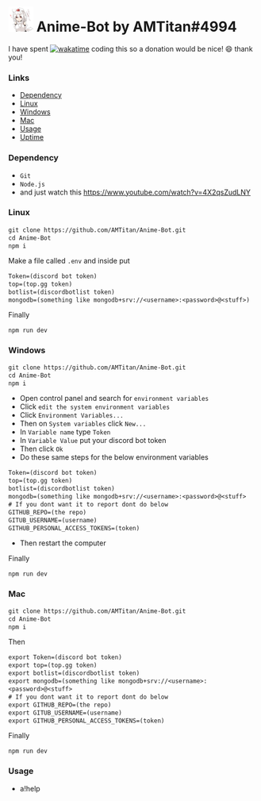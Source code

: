 # <img src="https://github.com/AMTitan/Anime-Bot/raw/master/AnimeBot.png" alt="icon" width="50px"/> Anime-Bot by AMTitan#4994

I have spent [![wakatime](https://wakatime.com/badge/github/AMTitan/Anime-Bot.svg)](https://wakatime.com/badge/github/AMTitan/Anime-Bot) coding this so a donation would be nice! 😄 thank you!

<h3>Links</h3>

- [Dependency](https://github.com/AMTitan/Anime-Bot#dependency)
- [Linux](https://github.com/AMTitan/Anime-Bot#linux)
- [Windows](https://github.com/AMTitan/Anime-Bot#windows)
- [Mac](https://github.com/AMTitan/Anime-Bot#mac)
- [Usage](https://github.com/AMTitan/Anime-Bot#usage)
- [Uptime](https://status.watchbot.app/bot/833682899202080818)

<h3>Dependency</h3>

- `Git`
- `Node.js`
- and just watch this https://www.youtube.com/watch?v=4X2qsZudLNY

<h3>Linux</h3>

```
git clone https://github.com/AMTitan/Anime-Bot.git
cd Anime-Bot
npm i
```

Make a file called `.env` and inside put 
```
Token=(discord bot token)
top=(top.gg token)
botlist=(discordbotlist token)
mongodb=(something like mongodb+srv://<username>:<password>@<stuff>)
```

Finally
```
npm run dev
```

<h3>Windows</h3>

```
git clone https://github.com/AMTitan/Anime-Bot.git
cd Anime-Bot
npm i
```

- Open control panel and search for `environment variables`
- Click `edit the system environment variables`
- Click `Environment Variables...`
- Then on `System variables` click `New...`
- In `Variable name` type `Token`
- In `Variable Value` put your discord bot token
- Then click `Ok`
- Do these same steps for the below environment variables
```
Token=(discord bot token)
top=(top.gg token)
botlist=(discordbotlist token)
mongodb=(something like mongodb+srv://<username>:<password>@<stuff>
# If you dont want it to report dont do below
GITHUB_REPO=(the repo)
GITUB_USERNAME=(username)
GITHUB_PERSONAL_ACCESS_TOKENS=(token)
```

- Then restart the computer

Finally
```
npm run dev
```

<h3>Mac</h3>

```
git clone https://github.com/AMTitan/Anime-Bot.git
cd Anime-Bot
npm i
```

Then
```
export Token=(discord bot token)
export top=(top.gg token)
export botlist=(discordbotlist token)
export mongodb=(something like mongodb+srv://<username>:<password>@<stuff>
# If you dont want it to report dont do below
export GITHUB_REPO=(the repo)
export GITUB_USERNAME=(username)
export GITHUB_PERSONAL_ACCESS_TOKENS=(token)
```

Finally
```
npm run dev
```

<h3>Usage</h3>

- a!help
